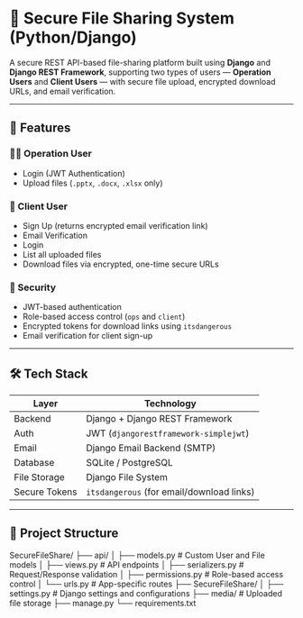 # 🔐 Secure File Sharing System (Python/Django)

A secure REST API-based file-sharing platform built using **Django** and **Django REST Framework**, supporting two types of users — **Operation Users** and **Client Users** — with secure file upload, encrypted download URLs, and email verification.

---

## 🚀 Features

### 👨‍💼 Operation User
- Login (JWT Authentication)
- Upload files (`.pptx`, `.docx`, `.xlsx` only)

### 👤 Client User
- Sign Up (returns encrypted email verification link)
- Email Verification
- Login
- List all uploaded files
- Download files via encrypted, one-time secure URLs

### 🔐 Security
- JWT-based authentication
- Role-based access control (`ops` and `client`)
- Encrypted tokens for download links using `itsdangerous`
- Email verification for client sign-up

---

## 🛠️ Tech Stack

| Layer              | Technology                  |
|-------------------|-----------------------------|
| Backend            | Django + Django REST Framework |
| Auth               | JWT (`djangorestframework-simplejwt`) |
| Email              | Django Email Backend (SMTP) |
| Database           | SQLite / PostgreSQL         |
| File Storage       | Django File System          |
| Secure Tokens      | `itsdangerous` (for email/download links) |

---

## 📁 Project Structure

SecureFileShare/
├── api/
│ ├── models.py # Custom User and File models
│ ├── views.py # API endpoints
│ ├── serializers.py # Request/Response validation
│ ├── permissions.py # Role-based access control
│ └── urls.py # App-specific routes
├── SecureFileShare/
│ ├── settings.py # Django settings and configurations
├── media/ # Uploaded file storage
├── manage.py
└── requirements.txt




